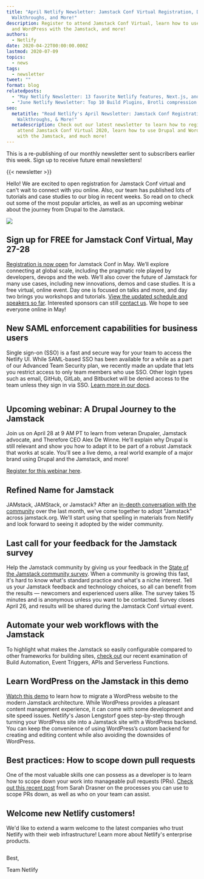 ```yaml
---
title: "April Netlify Newsletter: Jamstack Conf Virtual Registration, Demos,
  Walkthroughs, and More!"
description: Register to attend Jamstack Conf Virtual, learn how to use Drupal
  and WordPress with the Jamstack, and more!
authors:
  - Netlify
date: 2020-04-22T00:00:00.000Z
lastmod: 2020-07-09
topics:
  - news
tags:
  - newsletter
tweet: ""
format: blog
relatedposts:
  - "May Netlify Newsletter: 13 favorite Netlify features, Next.js, and Jamstack Conf Virtual"
  - "June Netlify Newsletter: Top 10 Build Plugins, Brotli compression and more"
seo:
  metatitle: "Read Netlify's April Newsletter: Jamstack Conf Registration, Demos,
    Walkthroughs, & More!"
  metadescription: Check out our latest newsletter to learn how to register to
    attend Jamstack Conf Virtual 2020, learn how to use Drupal and WordPress
    with the Jamstack, and much more!
---
```

This is a re-publishing of our monthly newsletter sent to subscribers earlier this week. Sign up to receive future email newsletters!

{{< newsletter >}}

Hello! We are excited to open registration for Jamstack Conf virtual and can't wait to connect with you online. Also, our team has published lots of tutorials and case studies to our blog in recent weeks. So read on to check out some of the most popular articles, as well as an upcoming webinar about the journey from Drupal to the Jamstack.

<a href="https://www.netlify.com/blog/2020/04/16/announcing-jamstack-conf-virtual-schedule-and-registration/">
  <img src="https://userimg.customeriomail.com/EZIL6nSIuM6yQeclqkAa_jamstackconf-banner.png">
</a>

## Sign up for FREE for Jamstack Conf Virtual, May 27-28

<a target="_blank" href="https://ti.to/netlify/jamstack_virtual">Registration is now open</a> for Jamstack Conf in May. We’ll explore connecting at global scale, including the pragmatic role played by developers, devops and the web. We’ll also cover the future of Jamstack for many use cases, including new innovations, demos and case studies. It is a free virtual, online event. Day one is focused on talks and more, and day two brings you workshops and tutorials. <a href="https://www.netlify.com/blog/2020/04/16/announcing-jamstack-conf-virtual-schedule-and-registration/">View the updated schedule and speakers so far</a>. Interested sponsors can still <a target="_blank" href="https://forms.gle/EuKgTKeiGrftgfo89">contact us</a>. We hope to see everyone online in May!

## New SAML enforcement capabilities for business users

Single sign-on (SSO) is a fast and secure way for your team to access the Netlify UI. While SAML-based SSO has been available for a while as a part of our Advanced Team Security plan, we recently made an update that lets you restrict access to only team members who use SSO. Other login types such as email, GitHub, GitLab, and Bitbucket will be denied access to the team unless they sign in via SSO. <a href="https://docs.netlify.com/accounts-and-billing/team-management/saml-single-sign-on/#get-started">Learn more in our docs</a>.

<a href="https://netlify.zoom.us/webinar/register/7315870529341/WN_-hZ5gmiNRIqQP_cHHYIoNg">
  <img alt="" src="https://userimg.customeriomail.com/7F2aOcqRn2p1YGImlUdw_Webinar%2030.png">
</a>

## Upcoming webinar: A Drupal Journey to the Jamstack

Join us on April 28 at 9 AM PT to learn from veteran Drupaler, Jamstack advocate, and Therefore CEO Alex De Winne. He'll explain why Drupal is still relevant and show you how to adapt it to be part of a robust Jamstack that works at scale. You'll see a live demo, a real world example of a major brand using Drupal and the Jamstack, and more!

<a target="_blank" href="https://netlify.zoom.us/webinar/register/7315870529341/WN_-hZ5gmiNRIqQP_cHHYIoNg">Register for this webinar here</a>.

## Refined Name for Jamstack

JAMstack, JAMStack, or Jamstack? After an <a href="https://github.com/jamstack/jamstack.org/issues/279#issuecomment-607896059">in-depth conversation with the community</a> over the last month, we've come together to adopt "Jamstack" across jamstack.org. We'll start using that spelling in materials from Netlify and look forward to seeing it adopted by the wider community.

## Last call for your feedback for the Jamstack survey

Help the Jamstack community by giving us your feedback in the <a target="_blank" href="https://www.surveymonkey.com/r/DHJSKF6">State of the Jamstack community survey</a>. When a community is growing this fast, it's hard to know what's standard practice and what's a niche interest. Tell us your Jamstack feedback and technology choices, so all can benefit from the results — newcomers and experienced users alike. The survey takes 15 minutes and is anonymous unless you want to be contacted. Survey closes April 26, and results will be shared during the Jamstack Conf virtual event.

## Automate your web workflows with the Jamstack

To highlight what makes the Jamstack so easily configurable compared to other frameworks for building sites, <a href="https://www.netlify.com/blog/2020/04/01/automate-your-web-workflows-with-the-jamstack/">check out</a> our recent examination of Build Automation, Event Triggers, APIs and Serverless Functions.

## Learn WordPress on the Jamstack in this demo

<a href="https://netlify.zoom.us/webinar/register/6915853373717/WN_hVvYQLy_Sd2YACOogtqM4w">Watch this demo</a> to learn how to migrate a WordPress website to the modern Jamstack architecture. While WordPress provides a pleasant content management experience, it can come with some development and site speed issues. Netlify's Jason Lengstorf goes step-by-step through turning your WordPress site into a Jamstack site with a WordPress backend. You can keep the convenience of using WordPress’s custom backend for creating and editing content while also avoiding the downsides of WordPress.

## Best practices: How to scope down pull requests

One of the most valuable skills one can possess as a developer is to learn how to scope down your work into manageable pull requests (PRs). <a href="https://www.netlify.com/blog/2020/03/31/how-to-scope-down-prs/">Check out this recent post</a> from Sarah Drasner on the processes you can use to scope PRs down, as well as who on your team can assist.

## Welcome new Netlify customers!

We'd like to extend a warm welcome to the latest companies who trust Netlify with their web infrastructure! Learn more about Netlify's enterprise products.

<a href="https://www.netlify.com/customers/">
  <img alt="" src="https://userimg.customeriomail.com/2eJ8wgbqRi6rr4EKExpZ_netlify-customers-april-2020.png">
</a>

Best,

Team Netlify
